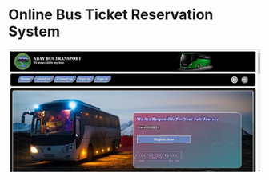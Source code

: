 # Online Bus Ticket Reservation System
![screenshor](https://github.com/EndyKiya/Images/blob/b26060bd8793d0fc1b03d917c0dc246eef6b7446/obtrs1.jpg)
